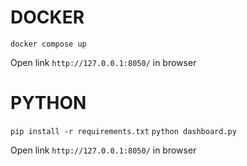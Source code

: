 # DOCKER
`docker compose up`

Open link `http://127.0.0.1:8050/` in browser

# PYTHON

`pip install -r requirements.txt`
`python dashboard.py`

Open link `http://127.0.0.1:8050/` in browser